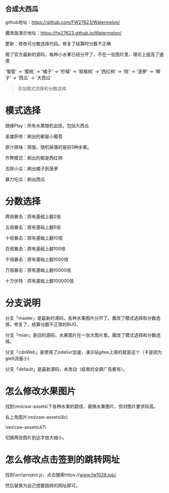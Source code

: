 ## 合成大西瓜


github地址：https://github.com/FW27623/Watermelon/

魔改版演示地址：https://fw27623.github.io/Watermelon/



更新：修改可分数选择代码。修复了结算时分数不正确

用了官方最新的源码，每种小水果已经分开了，不在一张图片里，理论上提高了速度



'葡萄' -> '樱桃' -> '橘子' -> '柠檬' -> '猕猴桃' -> '西红柿' -> '桃' -> '菠萝' -> '椰子' -> '西瓜' -> '大西瓜'

> 添加模式选择和分数选择

# 模式选择

随缘Play：所有水果随机出现，包括大西瓜

圣雄肝帝：刷出的都是小葡萄

原汁原味：原版，随机掉落的是前5种水果。

作弊模式：刷出的都是西红柿

去除小瓜：刷出橘子到菠萝

暴力吃瓜：刷出西瓜

# 分数选择

两倍暴击：原有基础上翻2倍

五倍暴击：原有基础上翻5倍

十倍暴击：原有基础上翻10倍

百倍暴击：原有基础上翻100倍

千倍暴击：原有基础上翻1000倍

万倍暴击：原有基础上翻10000倍

十万伏特：原有基础上翻100000倍

# 分支说明
分支「master」是最新的源码，各种水果图片分开了。魔改了模式选择和分数选择。修复了，结算分数不正常的BUG。

分支「mian」是旧的源码，水果图片在一张大图片里。魔改了模式选择和分数选择。

分支「cdnWeb」是使用了jsdelivr加速，演示站gitee上用的就是这个（卡是因为giett流量小）

分支「default」是最新源码，未改动（结束的全屏广告都有）。

# 怎么修改水果图片

找到\res\raw-assets\下各种水果的路径，替换水果图片，但对图片要求较高。

右上角图片\res\raw-assets\8c\

\res\raw-assets\47\

切换两张图片到达字放大缩小。

# 怎么修改点击签到的跳转网址

找到\src\project.js，点击搜索https://www.fw1028.top/

然后替换为自己想要跳转的网址即可。



